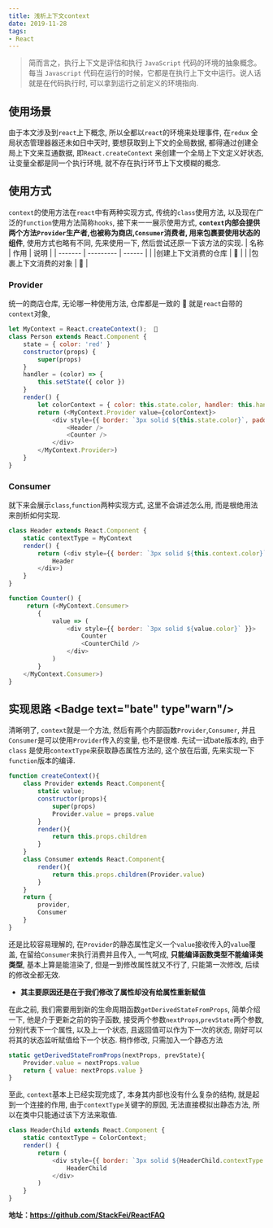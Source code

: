 ```yaml
---
title: 浅析上下文context
date: 2019-11-28
tags:
- React
---
```


> 简而言之，执行上下文是评估和执行 `JavaScript` 代码的环境的抽象概念。每当 `Javascript` 代码在运行的时候，它都是在执行上下文中运行。说人话就是在代码执行时, 可以拿到运行之前定义的环境指向.

## 使用场景
由于本文涉及到`react`上下概念, 所以全都以`react`的环境来处理事件, 在`redux` 全局状态管理器器还未如日中天时, 要想获取到上下文的全局数据, 都得通过创建全局上下文来互通数据, 即`React.createContext` 来创建一个全局上下文定义好状态, 让变量全都是同一个执行环境, 就不存在执行环节上下文模糊的概念.

## 使用方式
`context`的使用方法在`react`中有两种实现方式, 传统的`class`使用方法, 以及现在广泛的`function`使用方法简称`hooks`, 接下来一一展示使用方式, **`context`内部会提供两个方法`Provider`生产者,也被称为商店,`Consumer`消费者, 用来包裹要使用状态的组件**, 使用方式也略有不同, 先来使用一下, 然后尝试还原一下该方法的实现.
| 名称                           | 作用               | 说明          | 
| -------                        | ---------         | ------         | 
|<Badge text="Provider"/>        |创建上下文消费的仓库 |      🚀     |
|<Badge text="Consumer"/>        |包裹上下文消费的对象 |      🚀        |

### Provider  <Badge text="仓库"/> 
统一的商店仓库, 无论哪一种使用方法, 仓库都是一致的 🚀 就是`react`自带的`context`对象,
```javascript
let MyContext = React.createContext();  🚀
class Person extends React.Component {
    state = { color: 'red' }
    constructor(props) {
        super(props)
    }
    handler = (color) => {
        this.setState({ color })
    }
    render() {
        let colorContext = { color: this.state.color, handler: this.handler }
        return (<MyContext.Provider value={colorContext}>
            <div style={{ border: `3px solid ${this.state.color}`, padding: '5px' }}>
                <Header />
                <Counter />
            </div>
        </MyContext.Provider>)
    }
}
```

### Consumer  <Badge text="消费者"/> 
就下来会展示`class`,`function`两种实现方式, 这里不会讲述怎么用, 而是根绝用法来剖析如何实现.
```javascript
class Header extends React.Component {
    static contextType = MyContext
    render() {
        return (<div style={{ border: `3px solid ${this.context.color}` }}>
            Header
        </div>)
    }
}

function Counter() {
     return (<MyContext.Consumer>
        {
            value => (
                <div style={{ border: `3px solid ${value.color}` }}>
                    Counter
                    <CounterChild />
                </div>
            )
        }
    </MyContext.Consumer>)
}
```
## 实现思路  <Badge text="bate" type"warn"/> 
清晰明了, `context`就是一个方法, 然后有两个内部函数`Provider`,`Consumer`, 并且`Consumer`是可以使用`Provider`传入的变量, 也不是很难. 先试一试bate版本的, 由于`class` 是使用`contextType`来获取静态属性方法的, 这个放在后面, 先来实现一下`function`版本的编译.
```javascript
function createContext(){
    class Provider extends React.Component{
        static value;
        constructor(props){
            super(props)
            Provider.value = props.value
        }
        render(){
            return this.props.children
        }
    }
    class Consumer extends React.Component{
        render(){
            return this.props.children(Provider.value)
        }
    }
    return {
        provider,
        Consumer
    }
}
```
还是比较容易理解的, 在`Provider`的静态属性定义一个`value`接收传入的`value`覆盖, 在留给`Consumer`来执行消费并且传入, 一气呵成, **只能编译函数类型不能编译类类型**, 基本上算是能渲染了, 但是一到修改属性就又不行了, 只能第一次修改, 后续的修改全都无效. 
 - **其主要原因还是在于我们修改了属性却没有给属性重新赋值**

在此之前, 我们需要用到新的生命周期函数`getDerivedStateFromProps`, 简单介绍一下, 他是介于更新之前的钩子函数, 接受两个参数`nextProps`,`prevState`两个参数, 分别代表下一个属性, 以及上一个状态, 且返回值可以作为下一次的状态, 刚好可以将其的状态监听赋值给下一个状态. 稍作修改, 只需加入一个静态方法
```javascript
static getDerivedStateFromProps(nextProps, prevState){
    Provider.value = nextProps.value
    return { value: nextProps.value }
}
```
至此, `context`基本上已经实现完成了, 本身其内部也没有什么复杂的结构, 就是起到一个连接的作用, 由于`contextType`关键字的原因, 无法直接模拟出静态方法, 所以在类中只能通过该下方法来取值.
```javascript
class HeaderChild extends React.Component {
    static contextType = ColorContext;
    render() {
        return (
            <div style={{ border: `3px solid ${HeaderChild.contextType.Provider.value.color}` }}>
                HeaderChild
            </div>
        )
    }
}
```
 **地址：<https://github.com/StackFei/ReactFAQ>**
